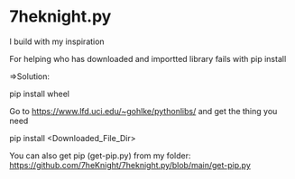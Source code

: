 # 7heknight.py
I build with my inspiration


For helping who has downloaded and importted library fails with pip install 
  
=>Solution:
  
  pip install wheel

Go to https://www.lfd.uci.edu/~gohlke/pythonlibs/ and get the thing you need

   pip install <Downloaded_File_Dir>

You can also get pip (get-pip.py) from my folder: https://github.com/7heKnight/7heknight.py/blob/main/get-pip.py
